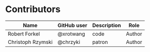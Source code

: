 # Contributors

Name               | GitHub user  | Description                          | Role
---                | ---          | ---                                  | ---
Robert Forkel      | @xrotwang    | code                                 | Author
Christoph Rzymski  | @chrzyki     | patron                               | Author
